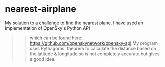 # nearest-airplane
My solution to a challenge to find the nearest plane. I have used an implementation of OpenSky's Python API
>> which can be found here: https://github.com/openskynetwork/opensky-api
My program uses Pythagoras' theorem to calculate the distance based on the latitude & longitude so is not completely accurate but gives a good idea.
